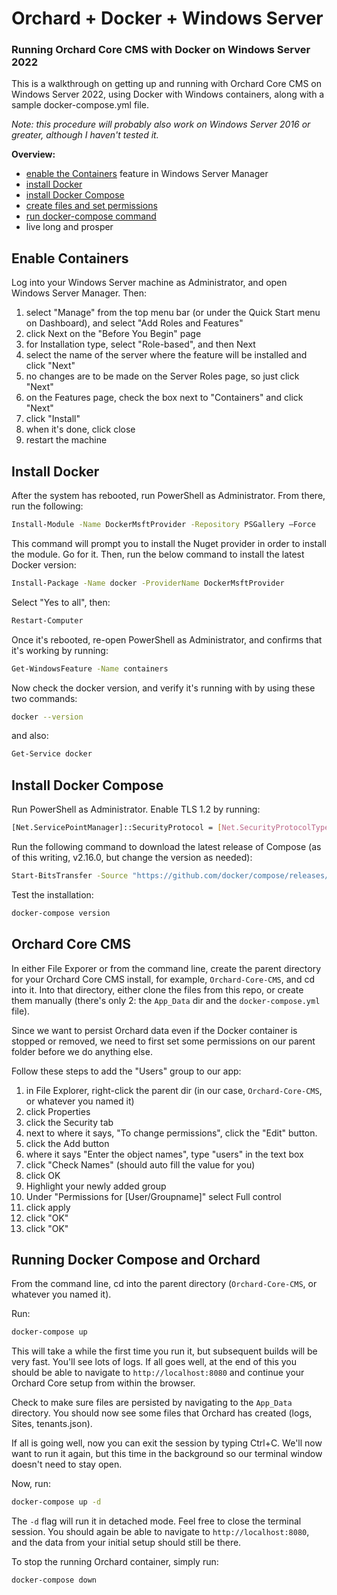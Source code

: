 # Orchard + Docker + Windows Server
### Running Orchard Core CMS with Docker on Windows Server 2022

This is a walkthrough on getting up and running with Orchard Core CMS on Windows Server 2022, using Docker with Windows containers, along with a sample docker-compose.yml file. 

_Note: this procedure will probably also work on Windows Server 2016 or greater, although I haven't tested it._

**Overview:**

- [enable the Containers](#enable-containers) feature in Windows Server Manager
- [install Docker](#install-docker)
- [install Docker Compose](#install-docker-compose)
- [create files and set permissions](#orchard-core-cms)
- [run docker-compose command](#running-docker-compose-and-orchard)
- live long and prosper

## Enable Containers

Log into your Windows Server machine as Administrator, and open Windows Server Manager. Then:

1. select "Manage" from the top menu bar (or under the Quick Start menu on Dashboard), and select "Add Roles and Features"
2. click Next on the "Before You Begin" page
3. for Installation type, select "Role-based", and then Next
4. select the name of the server where the feature will be installed and click "Next"
5. no changes are to be made on the Server Roles page, so just click "Next"
6. on the Features page, check the box next to "Containers" and click "Next"
7. click "Install"
8. when it's done, click close
9. restart the machine

## Install Docker 

After the system has rebooted, run PowerShell as Administrator. From there, run the following:

```sh
Install-Module -Name DockerMsftProvider -Repository PSGallery –Force
```

This command will prompt you to install the Nuget provider in order to install the module. Go for it. Then, run the below command to install the latest Docker version:

```sh
Install-Package -Name docker -ProviderName DockerMsftProvider
```

Select "Yes to all", then: 

```sh
Restart-Computer
```

Once it's rebooted, re-open PowerShell as Administrator, and confirms that it's working by running: 

```sh
Get-WindowsFeature -Name containers
```

Now check the docker version, and verify it's running with by using these two commands:

```sh
docker --version
```

and also: 

```sh
Get-Service docker
```

## Install Docker Compose

Run PowerShell as Administrator. Enable TLS 1.2 by running:

```sh
[Net.ServicePointManager]::SecurityProtocol = [Net.SecurityProtocolType]::Tls12
```

Run the following command to download the latest release of Compose (as of this writing, v2.16.0, but change the version as needed):

```sh
Start-BitsTransfer -Source "https://github.com/docker/compose/releases/download/v2.16.0/docker-compose-Windows-x86_64.exe" -Destination $Env:ProgramFiles\Docker\docker-compose.exe
```

Test the installation:

```sh
docker-compose version
```

## Orchard Core CMS

In either File Exporer or from the command line, create the parent directory for your Orchard Core CMS install, for example, `Orchard-Core-CMS`, and cd into it. Into that directory, either clone the files from this repo, or create them manually (there's only 2: the `App_Data` dir and the `docker-compose.yml` file).

Since we want to persist Orchard data even if the Docker container is stopped or removed, we need to first set some permissions on our parent folder before we do anything else.

Follow these steps to add the "Users" group to our app:

1. in File Explorer, right-click the parent dir (in our case, `Orchard-Core-CMS`, or whatever you named it)
2. click Properties
3. click the Security tab
4. next to where it says, "To change permissions", click the "Edit" button.
5. click the Add button
6. where it says "Enter the object names", type "users" in the text box
7. click "Check Names" (should auto fill the value for you)
8. click OK
9. Highlight your newly added group
10. Under "Permissions for [User/Groupname]" select Full control
11. click apply
12. click "OK"
13. click "OK"

## Running Docker Compose and Orchard

From the command line, cd into the parent directory (`Orchard-Core-CMS`, or whatever you named it).

Run:

```sh
docker-compose up
```

This will take a while the first time you run it, but subsequent builds will be very fast. You'll see lots of logs. If all goes well, at the end of this you should be able to navigate to `http://localhost:8080` and continue your Orchard Core setup from within the browser.

Check to make sure files are persisted by navigating to the `App_Data` directory. You should now see some files that Orchard has created (logs, Sites, tenants.json).

If all is going well, now you can exit the session by typing Ctrl+C. We'll now want to run it again, but this time in the background so our terminal window doesn't need to stay open.

Now, run:

```sh
docker-compose up -d
```

The `-d` flag will run it in detached mode. Feel free to close the terminal session. You should again be able to navigate to `http://localhost:8080`, and the data from your initial setup should still be there.

To stop the running Orchard container, simply run:

```sh
docker-compose down
```